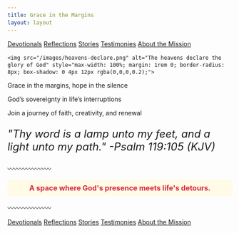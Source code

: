 ```yaml
---
title: Grace in the Margins
layout: layout
---
```


<div class="homepage-wrapper">
  <div class="homepage-content">

<section class="explore-links">
  <div class="bubble-buttons">
    <a href="/devotionals/">Devotionals</a>
    <a href="/reflections/">Reflections</a>
    <a href="/stories/">Stories</a>
    <a href="/testimonies/">Testimonies</a>
    <a href="/about/">About the Mission</a>
  </div>
</section>

    <img src="/images/heavens-declare.png" alt="The heavens declare the glory of God" style="max-width: 100%; margin: 1rem 0; border-radius: 8px; box-shadow: 0 4px 12px rgba(0,0,0,0.2);">

   <div class="homepage-intro">
  <p>Grace in the margins, hope in the silence</p>
  <p>God’s sovereignty in life’s interruptions</p>
  <p>Join a journey of faith, creativity, and renewal</p>
</div>

 <section class="psalm-verse">
  <p style="font-size: 1.5rem; font-style: italic;">
    "Thy word is a lamp unto my feet, and a light unto my path." -Psalm 119:105 (KJV)
  </p>
</section>

<p class="squiggly">〰〰〰〰〰〰〰</p>
<p class="detour-highlight" style="font-size:1.0rem;color:#d7263d;font-weight:bold;background:#fffbe6;text-align:center;padding:0.5em 0;border-radius:0.5em;">
  A space where God's presence meets life's detours.
</p>
<p class="squiggly">〰〰〰〰〰〰〰</p>

<section class="explore-links">
  <div class="bubble-buttons">
    <a href="/devotionals/">Devotionals</a>
    <a href="/reflections/">Reflections</a>
    <a href="/stories/">Stories</a>
    <a href="/testimonies/">Testimonies</a>
    <a href="/about/">About the Mission</a>
  </div>
</section>

  </div>
</div>
